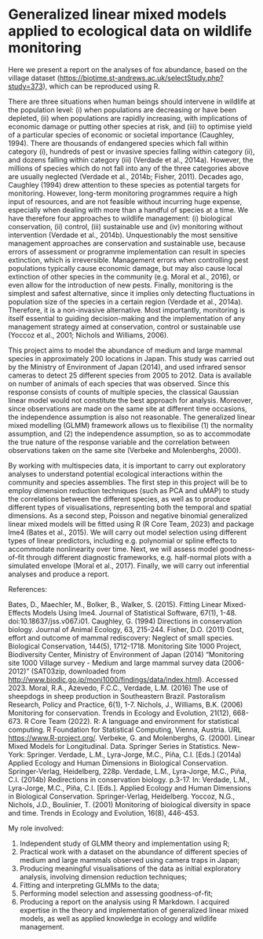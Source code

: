 # Generalized linear mixed models applied to ecological data on wildlife monitoring

Here we present a report on the analyses of fox abundance, based on the village dataset (https://biotime.st-andrews.ac.uk/selectStudy.php?study=373), which can be reproduced using R.

There are three situations when human beings should intervene in wildlife at the population level: (i) when populations are decreasing or have been depleted, (ii) when populations are rapidly increasing, with implications of economic damage or putting other species at risk, and (iii) to optimise yield of a particular species of economic or societal importance (Caughley, 1994). There are thousands of endangered species which fall within category (i), hundreds of pest or invasive species falling within category (ii), and dozens falling within category (iii) (Verdade et al., 2014a). However, the millions of species which do not fall into any of the three categories above are usually neglected (Verdade et al., 2014b; Fisher, 2011). Decades ago, Caughley (1994) drew attention to these species as potential targets for monitoring. However, long-term monitoring programmes require a high input of resources, and are not feasible without incurring huge expense, especially when dealing with more than a handful of species at a time.
	We have therefore four approaches to wildlife management: (i) biological conservation, (ii) control, (iii) sustainable use and (iv) monitoring without intervention (Verdade et al., 2014b). Unquestionably the most sensitive management approaches are conservation and sustainable use, because errors of assessment or programme implementation can result in species extinction, which is irreversible. Management errors when controlling pest populations typically cause economic damage, but may also cause local extinction of other species in the community (e.g. Moral et al., 2016), or even allow for the introduction of new pests. Finally, monitoring is the simplest and safest alternative, since it implies only detecting fluctuations in population size of the species in a certain region (Verdade et al., 2014a). Therefore, it is a non-invasive alternative. Most importantly, monitoring is itself essential to guiding decision-making and the implementation of any management strategy aimed at conservation, control or sustainable use (Yoccoz et al., 2001; Nichols and Williams, 2006).
 
This project aims to model the abundance of medium and large mammal species in approximately 200 locations in Japan. This study was carried out by the Ministry of Environment of Japan (2014), and used infrared sensor cameras to detect 25 different species from 2005 to 2012. Data is available on number of animals of each species that was observed. Since this response consists of counts of multiple species, the classical Gaussian linear model would not constitute the best approach for analysis. Moreover, since observations are made on the same site at different time occasions, the independence assumption is also not reasonable. The generalized linear mixed modelling (GLMM) framework allows us to flexibilise (1) the normality assumption, and (2) the independence assumption, so as to accommodate the true nature of the response variable and the correlation between observations taken on the same site (Verbeke and Molenberghs, 2000).

By working with multispecies data, it is important to carry out exploratory analyses to understand potential ecological interactions within the community and species assemblies. The first step in this project will be to employ dimension reduction techniques (such as PCA and uMAP) to study the correlations between the different species, as well as to produce different types of visualisations, representing both the temporal and spatial dimensions. As a second step, Poisson and negative binomial generalized linear mixed models will be fitted using R (R Core Team, 2023) and package lme4 (Bates et al., 2015). We will carry out model selection using different types of linear predictors, including e.g. polynomial or spline effects to accommodate nonlinearity over time. Next, we will assess model goodness-of-fit through different diagnostic frameworks, e.g. half-normal plots with a simulated envelope (Moral et al., 2017). Finally, we will carry out inferential analyses and produce a report.

References:

Bates, D., Maechler, M., Bolker, B., Walker, S. (2015). Fitting Linear Mixed-Effects Models Using lme4. Journal of Statistical Software, 67(1), 1-48. doi:10.18637/jss.v067.i01.
Caughley, G. (1994) Directions in conservation biology. Journal of Animal Ecology, 63, 215-244.
Fisher, D.O. (2011) Cost, effort and outcome of mammal rediscovery: Neglect of small species. Biological Conservation, 144(5), 1712-1718.
Monitoring Site 1000 Project, Biodiversity Center, Ministry of Environment of Japan (2014) “Monitoring site 1000 Village survey - Medium and large mammal survey data (2006-2012)” (SAT03zip, downloaded from http://www.biodic.go.jp/moni1000/findings/data/index.html). Accessed 2023.
Moral, R.A., Azevedo, F.C.C., Verdade, L.M. (2016) The use of sheepdogs in sheep production in Southeastern Brazil. Pastoralism Research, Policy and Practice, 6(1), 1-7. 
Nichols, J., Williams, B.K. (2006) Monitoring for conservation. Trends in Ecology and Evolution, 21(12), 668-673.
R Core Team (2022). R: A language and environment for statistical computing. R Foundation for Statistical Computing, Vienna, Austria. URL https://www.R-project.org/.
Verbeke, G. and Molenberghs, G. (2000). Linear Mixed Models for Longitudinal. Data. Springer Series in Statistics. New-York: Springer.
Verdade, L.M., Lyra-Jorge, M.C., Piña, C.I. [Eds.] (2014a) Applied Ecology and Human Dimensions in Biological Conservation. Springer-Verlag, Heidelberg, 228p.
Verdade, L.M., Lyra-Jorge, M.C., Piña, C.I. (2014b) Redirections in conservation biology. p.3-17. In: Verdade, L.M., Lyra-Jorge, M.C., Piña, C.I. [Eds.]. Applied Ecology and Human Dimensions in Biological Conservation. Springer-Verlag, Heidelberg.
Yoccoz, N.G., Nichols, J.D., Boulinier, T. (2001) Monitoring of biological diversity in space and time. Trends in Ecology and Evolution, 16(8), 446-453.

My role involved:
1.	Independent study of GLMM theory and implementation using R;
2.	Practical work with a dataset on the abundance of different species of medium and large mammals observed using camera traps in Japan;
3.	Producing meaningful visualisations of the data as initial exploratory analysis, involving dimension reduction techniques;
4.	Fitting and interpreting GLMMs to the data;
5.	Performing model selection and assessing goodness-of-fit;
6.	Producing a report on the analysis using R Markdown.
I acquired expertise in the theory and implementation of generalized linear mixed models, as well as applied knowledge in ecology and wildlife management.
